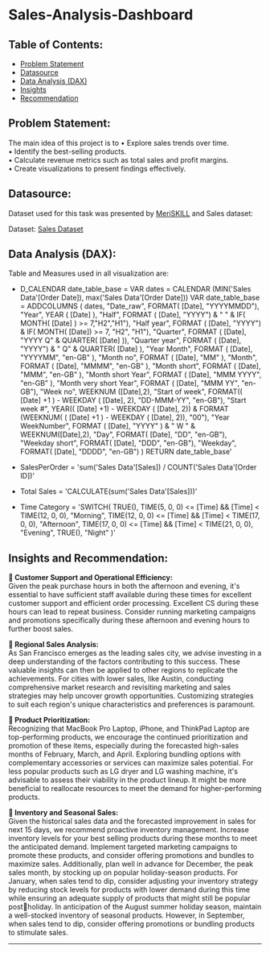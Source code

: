 # Sales-Analysis-Dashboard

## Table of Contents:

- [Problem Statement](https://github.com/DarvinciVincent/Customer_Churn_Retension_dashboard/edit/main/README.md#problem-statement-)
- [Datasource](https://github.com/DarvinciVincent/Customer_Churn_Retension_dashboard/edit/main/README.md#datasource-)
- [Data Analysis (DAX)](https://github.com/DarvinciVincent/Customer_Churn_Retension_dashboard/edit/main/README.md#data-analysis-dax)
- [Insights](https://github.com/DarvinciVincent/Customer_Churn_Retension_dashboard/edit/main/README.md#insights)
- [Recommendation](https://github.com/DarvinciVincent/Customer_Churn_Retension_dashboard/edit/main/README.md#recommendation)

## Problem Statement:

The main idea of this project is to 
• Explore sales trends over time.<br>
• Identify the best-selling products.<br>
• Calculate revenue metrics such as total sales and profit margins.<br>
• Create visualizations to present findings effectively.

## Datasource:

Dataset used for this task was presented by [MeriSKILL](https://www.meriskill.com/) and Sales dataset:

Dataset: [Sales Dataset]((https://github.com/DarvinciVincent/Sales_Analysis_Dashboard/blob/main/Sales%20Data.csv)https://github.com/DarvinciVincent/Sales_Analysis_Dashboard/blob/main/Sales%20Data.csv)

## Data Analysis (DAX):

Table and Measures used in all visualization are:

- D_CALENDAR date_table_base = 
VAR dates = 
CALENDAR (MIN('Sales Data'[Order Date]), max('Sales Data'[Order Date]))
VAR date_table_base =
ADDCOLUMNS (
dates,
"Date_raw", FORMAT( [Date], "YYYYMMDD"),
"Year", YEAR ( [Date] ),
"Half", FORMAT ( [Date], "YYYY") & " " & IF( MONTH( [Date] ) >= 7,"H2","H1"),
"Half year", FORMAT ( [Date], "YYYY") & IF( MONTH( [Date]) >= 7, "H2", "H1"), 
"Quarter", FORMAT ( [Date], "YYYY Q" & QUARTER( [Date] )),
"Quarter year", FORMAT ( [Date], "YYYY") & " Q" & QUARTER( [Date] ), 
"Year Month", FORMAT ( [Date], "YYYYMM", "en-GB" ),
"Month no", FORMAT ( [Date], "MM" ),
"Month", FORMAT ( [Date], "MMMM", "en-GB" ),
"Month short", FORMAT ( [Date], "MMM", "en-GB" ),
"Month short Year", FORMAT ( [Date], "MMM YYYY", "en-GB" ),
"Month very short Year", FORMAT ( [Date], "MMM YY", "en-GB"), 
"Week no", WEEKNUM ([Date],2),
"Start of week", FORMAT(( [Date] +1 ) - WEEKDAY ( [Date], 2), "DD-MMM-YY", "en-GB"),
"Start week #", YEAR(( [Date] +1) - WEEKDAY ( [Date], 2)) & FORMAT (WEEKNUM( ( [Date] +1 ) - WEEKDAY ( [Date], 2)), "00"),
"Year WeekNumber", FORMAT ( [Date], "YYYY" ) & " W "  & WEEKNUM([Date],2),
"Day", FORMAT( [Date], "DD", "en-GB"),
"Weekday short", FORMAT( [Date], "DDD", "en-GB"),
"Weekday", FORMAT( [Date], "DDDD", "en-GB") 
)
RETURN
date_table_base'

- SalesPerOrder = 'sum('Sales Data'[Sales]) / COUNT('Sales Data'[Order ID])'

- Total Sales = 'CALCULATE(sum('Sales Data'[Sales]))'

- Time Category = 
'SWITCH(
    TRUE(),
    TIME(5, 0, 0) <= [Time] && [Time] < TIME(12, 0, 0), "Morning",
    TIME(12, 0, 0) <= [Time] && [Time] < TIME(17, 0, 0), "Afternoon",
    TIME(17, 0, 0) <= [Time] && [Time] < TIME(21, 0, 0), "Evening",
    TRUE(), "Night"
)'

## Insights and Recommendation:
**📌 Customer Support and Operational Efficiency:**<br>
Given the peak purchase hours in both the afternoon and evening, it's essential to have sufficient staff available during these times for excellent customer support and efficient
order processing. Excellent CS during these hours can lead to repeat business. Consider running marketing campaigns and promotions specifically during these afternoon and
evening hours to further boost sales. 

**📌 Regional Sales Analysis:**<br>
As San Francisco emerges as the leading sales city, we advise investing in a deep understanding of the factors contributing to this success. These valuable insights can then be
applied to other regions to replicate the achievements. For cities with lower sales, like Austin, conducting comprehensive market research and revisiting marketing and sales
strategies may help uncover growth opportunities. Customizing strategies to suit each region's unique characteristics and preferences is paramount. 

**📌 Product Prioritization:**<br>
Recognizing that MacBook Pro Laptop, iPhone, and ThinkPad Laptop are top-performing products, we encourage the continued prioritization and promotion of these items,
especially during the forecasted high-sales months of February, March, and April. Exploring bundling options with complementary accessories or services can maximize sales
potential. For less popular products such as LG dryer and LG washing machine, it's advisable to assess their viability in the product lineup. It might be more beneficial to reallocate
resources to meet the demand for higher-performing products. 

**📌 Inventory and Seasonal Sales:**<br>
Given the historical sales data and the forecasted improvement in sales for next 15 days, we recommend proactive inventory management. Increase inventory levels for your best selling
products during these months to meet the anticipated demand. Implement targeted marketing campaigns to promote these products, and consider offering promotions and bundles to
maximize sales. Additionally, plan well in advance for December, the peak sales month, by stocking up on popular holiday-season products. For January, when sales tend to dip, consider
adjusting your inventory strategy by reducing stock levels for products with lower demand during this time while ensuring an adequate supply of products that might still be popular postholiday. In anticipation of the August summer holiday season, maintain a well-stocked inventory of seasonal products. However, in September, when sales tend to dip, consider offering
promotions or bundling products to stimulate sales.

---

